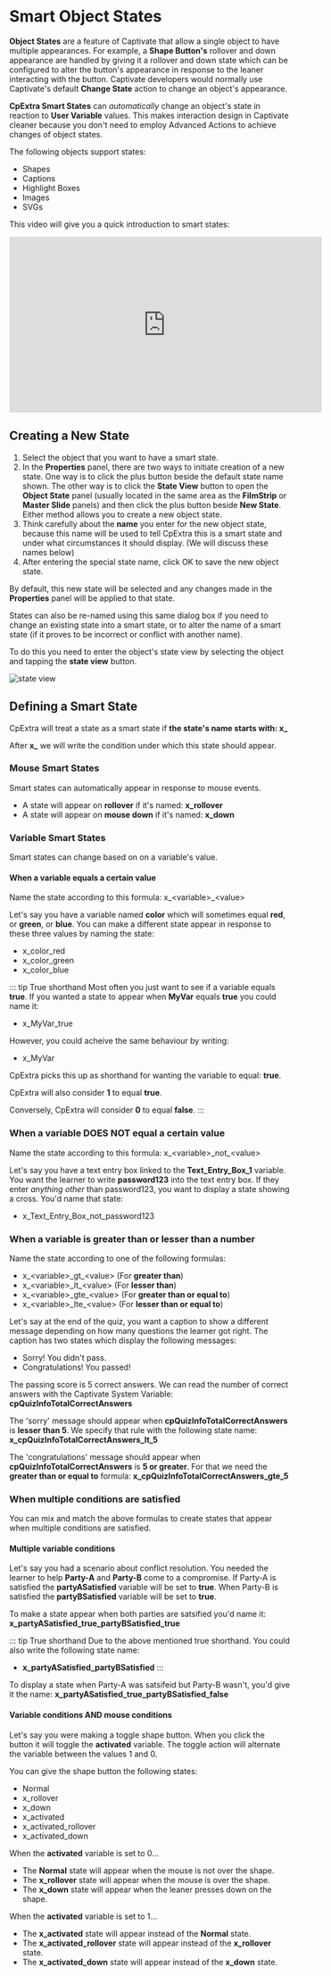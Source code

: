 # Smart Object States
**Object States** are a feature of Captivate that allow a single object to have multiple appearances. For example, a **Shape Button's** rollover and down appearance are handled by giving it a rollover and down state which can be configured to alter the button's appearance in response to the leaner interacting with the button. Captivate developers would normally use Captivate's default **Change State** action to change an object's appearance.

**CpExtra Smart States** can *automatically* change an object's state in reaction to **User Variable** values. This makes interaction design in Captivate cleaner because you don't need to employ Advanced Actions to achieve changes of object states.

The following objects support states:
- Shapes
- Captions
- Highlight Boxes
- Images
- SVGs

This video will give you a quick introduction to smart states:

<iframe width="560" height="315" src="https://www.youtube.com/embed/ZOveZ5YgM0o" frameborder="0" allow="accelerometer; autoplay; encrypted-media; gyroscope; picture-in-picture" allowfullscreen></iframe>

## Creating a New State
1. Select the object that you want to have a smart state.
2. In the **Properties** panel, there are two ways to initiate creation of a new state. One way is to click the plus button beside the default state name shown.  The other way is to click the **State View** button to open the **Object State** panel (usually located in the same area as the **FilmStrip** or **Master Slide** panels) and then click the plus button beside **New State**. Either method allows you to create a new object state.
3. Think carefully about the **name** you enter for the new object state, because this name will be used to tell CpExtra this is a smart state and under what circumstances it should display. (We will discuss these names below)
4. After entering the special state name, click OK to save the new object state.

By default, this new state will be selected and any changes made in the **Properties** panel will be applied to that state.

States can also be re-named using this same dialog box if you need to change an existing state into a smart state, or to alter the name of a smart state (if it proves to be incorrect or conflict with another name).

To do this you need to enter the object's state view by selecting the object and tapping the **state view** button.

<img :src="$withBase('/img/smart-state-state-view.png')" alt="state view">

## Defining a Smart State
CpExtra will treat a state as a smart state if **the state's name starts with: x_**

After **x_** we will write the condition under which this state should appear. 

### Mouse Smart States
Smart states can automatically appear in response to mouse events.
- A state will appear on **rollover** if it's named: **x_rollover**
- A state will appear on **mouse down** if it's named: **x_down**

### Variable Smart States
Smart states can change based on on a variable's value.

#### When a variable equals a certain value
Name the state according to this formula: x_\<variable\>_\<value\>

Let's say you have a variable named **color** which will sometimes equal **red**, or **green**, or **blue**. You can make a different state appear in response to these three values by naming the state:
- x_color_red
- x_color_green
- x_color_blue

::: tip True shorthand
Most often you just want to see if a variable equals **true**. If you wanted a state to appear when **MyVar** equals **true** you could name it:
- x_MyVar_true

However, you could acheive the same behaviour by writing:
- x_MyVar

CpExtra picks this up as shorthand for wanting the variable to equal: **true**.

CpExtra will also consider **1** to equal **true**.

Conversely, CpExtra will consider **0** to equal **false**.
:::

### When a variable DOES NOT equal a certain value
Name the state according to this formula: x\_\<variable\>\_not\_\<value\>

Let's say you have a text entry box linked to the **Text\_Entry\_Box\_1** variable. You want the learner to write **password123** into the text entry box. If they enter *anything other* than password123, you want to display a state showing a cross. You'd name that state:
- x\_Text\_Entry\_Box\_not\_password123

### When a variable is greater than or lesser than a number
Name the state according to one of the following formulas:
- x\_\<variable\>\_gt\_\<value\> (For **greater than**) 
- x_\<variable\>\_lt\_\<value\> (For **lesser than**)
- x_\<variable\>\_gte\_\<value\> (For **greater than or equal to**)
- x_\<variable\>\_lte\_\<value\> (For **lesser than or equal to**)

Let's say at the end of the quiz, you want a caption to show a different message depending on how many questions the learner got right. The caption has two states which display the following messages:
- Sorry! You didn't pass.
- Congratulations! You passed!

The passing score is 5 correct answers. We can read the number of correct answers with the Captivate System Variable: **cpQuizInfoTotalCorrectAnswers**

The 'sorry' message should appear when **cpQuizInfoTotalCorrectAnswers** is **lesser than 5**. We specify that rule with the following state name: **x_cpQuizInfoTotalCorrectAnswers_lt_5**

The 'congratulations' message should appear when **cpQuizInfoTotalCorrectAnswers** is **5 or greater**. For that we need the **greater than or equal to** formula: **x_cpQuizInfoTotalCorrectAnswers_gte_5**

### When multiple conditions are satisfied
You can mix and match the above formulas to create states that appear when multiple conditions are satisfied.

#### Multiple variable conditions
Let's say you had a scenario about conflict resolution. You needed the learner to help **Party-A** and **Party-B** come to a compromise. If Party-A is satisfied the **partyASatisfied** variable will be set to **true**. When Party-B is satisfied the **partyBSatisfied** variable will be set to **true**.

To make a state appear when both parties are satsified you'd name it: **x_partyASatisfied_true_partyBSatisfied_true**

::: tip True shorthand
Due to the above mentioned true shorthand. You could also write the following state name:
- **x_partyASatisfied_partyBSatisfied**
:::

To display a state when Party-A was satsifeid but Party-B wasn't, you'd give it the name: **x_partyASatisfied_true_partyBSatisfied_false**

#### Variable conditions AND mouse conditions
Let's say you were making a toggle shape button. When you click the button it will toggle the **activated** variable. The toggle action will alternate the variable between the values 1 and 0.

You can give the shape button the following states:
- Normal
- x_rollover
- x_down
- x_activated
- x_activated_rollover
- x_activated_down

When the **activated** variable is set to 0...
- The **Normal** state will appear when the mouse is not over the shape.
- The **x_rollover** state will appear when the mouse is over the shape. 
- The **x_down** state will appear when the leaner presses down on the shape.


When the **activated** variable is set to 1... 
- The **x_activated** state will appear instead of the **Normal** state.
- The **x_activated_rollover** state will appear instead of the **x_rollover** state.
- The **x_activated_down** state will appear instead of the **x_down** state.

